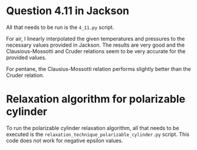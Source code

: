 # Question 4.11 in Jackson

All that needs to be run is the `4_11.py` script.

For air, I linearly interpolated the given temperatures and pressures
to the necessary values provided in Jackson. The results are very good
and the Clausious-Mossotti and Cruder relations seem to be very
accurate for the provided values.

For pentane, the Clausius-Mossotti relation performs slightly better
than the Cruder relation.

# Relaxation algorithm for polarizable cylinder

To run the polarizable cylinder relaxation algorithm, all that needs
to be executed is the `relaxation_technique_polarizable_cylinder.py`
script. This code does not work for negative epsilon values.
